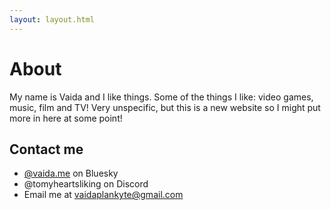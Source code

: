 ```yaml
---
layout: layout.html
---
```


# About

My name is Vaida and I like things. Some of the things I like: video games, music, film and TV! Very unspecific, but this is a new website so I might put more in here at some point!

## Contact me
* [@vaida.me](https://bsky.app/profile/vaida.me) on Bluesky
* @tomyheartsliking on Discord
* Email me at [vaidaplankyte@gmail.com](mailto:vaidaplankyte@gmail.com)